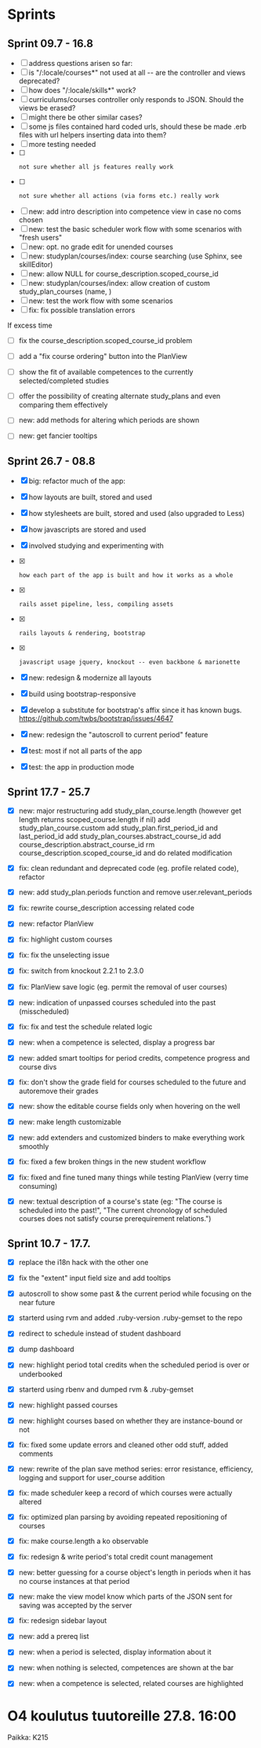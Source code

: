 Sprints
=======

Sprint 09.7 - 16.8
------------------

- [ ] address questions arisen so far:
- [ ]   is "/:locale/courses*" not used at all -- are the controller and views
        deprecated?
- [ ]   how does "/:locale/skills*" work?
- [ ]   curriculums/courses controller only responds to JSON. Should the views be erased?
- [ ]   might there be other similar cases?
- [ ]   some js files contained hard coded urls, should these be made .erb files
        with url helpers inserting data into them?
- [ ]   more testing needed
- [ ]     not sure whether all js features really work
- [ ]     not sure whether all actions (via forms etc.) really work
- [ ] new: add intro description into competence view in case no coms chosen
- [ ] new: test the basic scheduler work flow with some scenarios with "fresh users"
- [ ] new: opt. no grade edit for unended courses
- [ ] new: studyplan/courses/index: course searching (use Sphinx, see skillEditor)
- [ ] new: allow NULL for course_description.scoped_course_id
- [ ] new: studyplan/courses/index: allow creation of custom study_plan_courses (name, )
- [ ] new: test the work flow with some scenarios
- [ ] fix: fix possible translation errors

If excess time
- [ ] fix the course_description.scoped_course_id problem
- [ ] add a "fix course ordering" button into the PlanView
- [ ] show the fit of available competences to the currently selected/completed studies
- [ ] offer the possibility of creating alternate study_plans and even comparing them effectively
- [ ] new: add methods for altering which periods are shown
- [ ] new: get fancier tooltips


Sprint 26.7 - 08.8
------------------

- [x] big: refactor much of the app:
- [x]   how layouts are built, stored and used
- [x]   how stylesheets are built, stored and used (also upgraded to Less)
- [x]   how javascripts are stored and used
- [x]   involved studying and experimenting with
- [x]     how each part of the app is built and how it works as a whole
- [x]     rails asset pipeline, less, compiling assets
- [x]     rails layouts & rendering, bootstrap
- [x]     javascript usage jquery, knockout -- even backbone & marionette
- [x] new: redesign & modernize all layouts
- [x]   build using bootstrap-responsive
- [x]   develop a substitute for bootstrap's affix since it has known bugs. https://github.com/twbs/bootstrap/issues/4647
- [x] new: redesign the "autoscroll to current period" feature
- [x] test: most if not all parts of the app
- [x] test: the app in production mode


Sprint 17.7 - 25.7
------------------

- [x] new: major restructuring
  add study_plan_course.length (however get length returns scoped_course.length if nil)
  add study_plan_course.custom
  add study_plan.first_period_id and last_period_id
  add study_plan_courses.abstract_course_id
  add course_description.abstract_course_id
  rm  course_description.scoped_course_id and do related modification
- [x] fix: clean redundant and deprecated code (eg. profile related code), refactor
- [x] new: add study_plan.periods function and remove user.relevant_periods
- [x] fix: rewrite course_description accessing related code
- [x] new: refactor PlanView
- [x] fix: highlight custom courses
- [x] fix: fix the unselecting issue
- [x] fix: switch from knockout 2.2.1 to 2.3.0
- [x] fix: PlanView save logic (eg. permit the removal of user courses)
- [x] new: indication of unpassed courses scheduled into the past (misscheduled)
- [x] fix: fix and test the schedule related logic
- [x] new: when a competence is selected, display a progress bar
- [x] new: added smart tooltips for period credits, competence progress and course divs
- [x] fix: don't show the grade field for courses scheduled to the future and autoremove their grades
- [x] new: show the editable course fields only when hovering on the well
- [x] new: make length customizable
- [x] new: add extenders and customized binders to make everything work smoothly
- [x] fix: fixed a few broken things in the new student workflow
- [x] fix: fixed and fine tuned many things while testing PlanView (verry time consuming)
- [x] new: textual description of a course's state (eg: "The course is scheduled into the past!", "The current chronology of scheduled courses does not satisfy course prerequirement relations.")


Sprint 10.7 - 17.7.
-------------------

- [x] replace the i18n hack with the other one
- [x] fix the "extent" input field size and add tooltips
- [x] autoscroll to show some past & the current period while focusing on the near future
- [x] starterd using rvm and added .ruby-version .ruby-gemset to the repo
- [x] redirect to schedule instead of student dashboard
- [x] dump dashboard
- [x] new: highlight period total credits when the scheduled period is over or underbooked
- [x] starterd using rbenv and dumped rvm & .ruby-gemset
- [x] new: highlight passed courses
- [x] new: highlight courses based on whether they are instance-bound or not
- [x] fix: fixed some update errors and cleaned other odd stuff, added comments
- [x] new: rewrite of the plan save method series: error resistance, efficiency, logging and support for user_course addition
- [x] fix: made scheduler keep a record of which courses were actually altered
- [x] fix: optimized plan parsing by avoiding repeated repositioning of courses
- [x] fix: make course.length a ko observable
- [x] fix: redesign & write period's total credit count management
- [x] new: better guessing for a course object's length in periods when it has no course instances at that period
- [x] new: make the view model know which parts of the JSON sent for saving was accepted by the server
- [x] fix: redesign sidebar layout
- [x] new: add a prereq list
- [x] new: when a period is selected, display information about it
- [x] new: when nothing is selected, competences are shown at the bar
- [x] new: when a competence is selected, related courses are highlighted


O4 koulutus tuutoreille 27.8. 16:00
===================================
Paikka: K215
